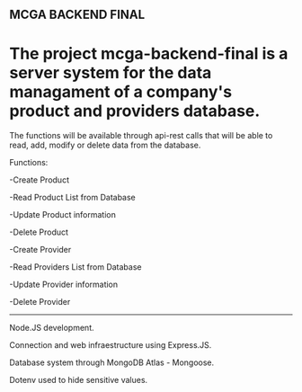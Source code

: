## MCGA BACKEND FINAL 

# The project mcga-backend-final is a server system for the data managament of a company's product and providers database.

The functions will be available through api-rest calls that will be able to read, add, modify or delete data from the database.


Functions:

-Create Product

-Read Product List from Database

-Update Product information

-Delete Product

-Create Provider

-Read Providers List from Database

-Update Provider information

-Delete Provider

---------------------------------------------------------

Node.JS development.

Connection and web infraestructure using Express.JS.

Database system through MongoDB Atlas - Mongoose.

Dotenv used to hide sensitive values.